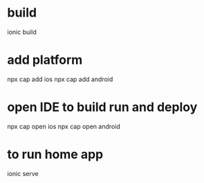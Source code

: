 
# build

ionic build

# add platform

npx cap add ios
npx cap add android

# open IDE to build run and deploy

npx cap open ios
npx cap open android

# to run home app

ionic serve
